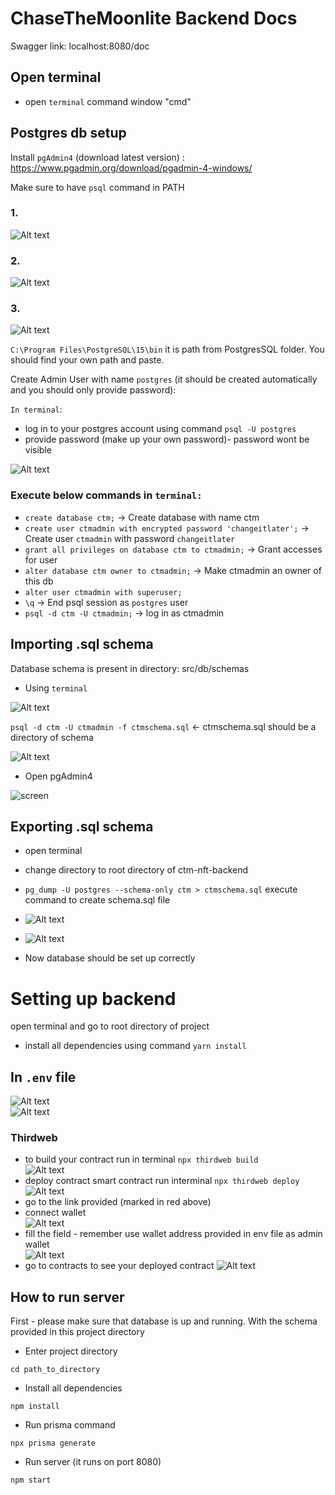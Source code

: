 # ChaseTheMoonlite Backend Docs

Swagger link: localhost:8080/doc
## Open terminal 

* open `terminal` command window "cmd"

## Postgres db setup

Install `pgAdmin4` (download latest version) : 
https://www.pgadmin.org/download/pgadmin-4-windows/


Make sure to have `psql` command in PATH

### 1. 
![Alt text](screenshots/open.png)

### 2.
![Alt text](screenshots/edit.png) 

### 3. 
![Alt text](screenshots/add.png)

`C:\Program Files\PostgreSQL\15\bin` it is path from PostgresSQL folder. You should find your own path and paste.

Create Admin User with name `postgres` (it should be created automatically and you should only provide password): 

`In terminal`:
* log in to your postgres account using command `psql -U postgres`
* provide password (make up your own password)- password wont be visible

![Alt text](screenshots/password.png)


### Execute below commands in `terminal:`
* `create database ctm;` -> Create database with name ctm
* `create user ctmadmin with encrypted password 'changeitlater';` -> Create user `ctmadmin` with password `changeitlater`
* `grant all privileges on database ctm to ctmadmin;` -> Grant accesses for user
* `alter database ctm owner to ctmadmin;` -> Make ctmadmin an owner of this db
* `alter user ctmadmin with superuser;` 
* `\q` -> End psql session as `postgres` user
* `psql -d ctm -U ctmadmin;` -> log in as ctmadmin

## Importing .sql schema

Database schema is present in directory: src/db/schemas
- Using `terminal`

![Alt text](screenshots/path.png)

`psql -d ctm -U ctmadmin -f ctmschema.sql` <- ctmschema.sql should be a directory of schema

![Alt text](<screenshots/ctmschema in terminal.png>)

- Open pgAdmin4

![screen](https://i.postimg.cc/xdP33VtQ/PGADMIN.png)

## Exporting .sql schema

- open terminal
- change directory to root directory of ctm-nft-backend
- `pg_dump -U postgres --schema-only ctm > ctmschema.sql` execute command to create schema.sql file
-  ![Alt text](screenshots/path2.png)
-  ![Alt text](screenshots/schema-terminal.png)

- Now database should be set up correctly


# Setting up backend

open terminal and go to root directory of project
- install all dependencies using command `yarn install`

## In `.env` file
![Alt text](screenshots/env.png)  
![Alt text](<screenshots/env inside.png>)

### Thirdweb

- to build your contract run in terminal `npx thirdweb build`  
![Alt text](<screenshots/thirdweb build.png>)
- deploy contract smart contract run interminal `npx thirdweb deploy`  
![Alt text](<screenshots/thirdweb deploy.png>)
- go to the link provided (marked in red above) 
- connect wallet   
![Alt text](screenshots/thirdweb_contract.png)
- fill the field - remember use wallet address provided in env file as admin wallet  
![Alt text](screenshots/thirdweb_deploy2.png)  
- go to contracts to see your deployed contract
![Alt text](screenshots/contract.png)

## How to run server

First - please make sure that database is up and running. With the schema provided in this project directory

- Enter project directory

`cd path_to_directory`

- Install all dependencies

`npm install`

- Run prisma command

`npx prisma generate`

- Run server (it runs on port 8080)

`npm start`